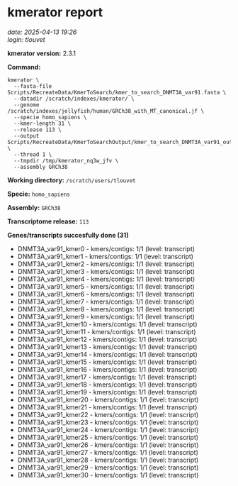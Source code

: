 # kmerator report
*date: 2025-04-13 19:26*  
*login: tlouvet*

**kmerator version:** 2.3.1

**Command:**

```
kmerator \
  --fasta-file Scripts/RecreateData/KmerToSearch/kmer_to_search_DNMT3A_var91.fasta \
  --datadir /scratch/indexes/kmerator/ \
  --genome /scratch/indexes/jellyfish/human/GRCh38_with_MT_canonical.jf \
  --specie homo_sapiens \
  --kmer-length 31 \
  --release 113 \
  --output Scripts/RecreateData/KmerToSearchOutput/kmer_to_search_DNMT3A_var91_output \
  --thread 1 \
  --tmpdir /tmp/kmerator_nq3w_jfv \
  --assembly GRCh38
```

**Working directory:** `/scratch/users/tlouvet`

**Specie:** `homo_sapiens`

**Assembly:** `GRCh38`

**Transcriptome release:** `113`

**Genes/transcripts succesfully done (31)**

- DNMT3A_var91_kmer0 - kmers/contigs: 1/1 (level: transcript)
- DNMT3A_var91_kmer1 - kmers/contigs: 1/1 (level: transcript)
- DNMT3A_var91_kmer2 - kmers/contigs: 1/1 (level: transcript)
- DNMT3A_var91_kmer3 - kmers/contigs: 1/1 (level: transcript)
- DNMT3A_var91_kmer4 - kmers/contigs: 1/1 (level: transcript)
- DNMT3A_var91_kmer5 - kmers/contigs: 1/1 (level: transcript)
- DNMT3A_var91_kmer6 - kmers/contigs: 1/1 (level: transcript)
- DNMT3A_var91_kmer7 - kmers/contigs: 1/1 (level: transcript)
- DNMT3A_var91_kmer8 - kmers/contigs: 1/1 (level: transcript)
- DNMT3A_var91_kmer9 - kmers/contigs: 1/1 (level: transcript)
- DNMT3A_var91_kmer10 - kmers/contigs: 1/1 (level: transcript)
- DNMT3A_var91_kmer11 - kmers/contigs: 1/1 (level: transcript)
- DNMT3A_var91_kmer12 - kmers/contigs: 1/1 (level: transcript)
- DNMT3A_var91_kmer13 - kmers/contigs: 1/1 (level: transcript)
- DNMT3A_var91_kmer14 - kmers/contigs: 1/1 (level: transcript)
- DNMT3A_var91_kmer15 - kmers/contigs: 1/1 (level: transcript)
- DNMT3A_var91_kmer16 - kmers/contigs: 1/1 (level: transcript)
- DNMT3A_var91_kmer17 - kmers/contigs: 1/1 (level: transcript)
- DNMT3A_var91_kmer18 - kmers/contigs: 1/1 (level: transcript)
- DNMT3A_var91_kmer19 - kmers/contigs: 1/1 (level: transcript)
- DNMT3A_var91_kmer20 - kmers/contigs: 1/1 (level: transcript)
- DNMT3A_var91_kmer21 - kmers/contigs: 1/1 (level: transcript)
- DNMT3A_var91_kmer22 - kmers/contigs: 1/1 (level: transcript)
- DNMT3A_var91_kmer23 - kmers/contigs: 1/1 (level: transcript)
- DNMT3A_var91_kmer24 - kmers/contigs: 1/1 (level: transcript)
- DNMT3A_var91_kmer25 - kmers/contigs: 1/1 (level: transcript)
- DNMT3A_var91_kmer26 - kmers/contigs: 1/1 (level: transcript)
- DNMT3A_var91_kmer27 - kmers/contigs: 1/1 (level: transcript)
- DNMT3A_var91_kmer28 - kmers/contigs: 1/1 (level: transcript)
- DNMT3A_var91_kmer29 - kmers/contigs: 1/1 (level: transcript)
- DNMT3A_var91_kmer30 - kmers/contigs: 1/1 (level: transcript)
